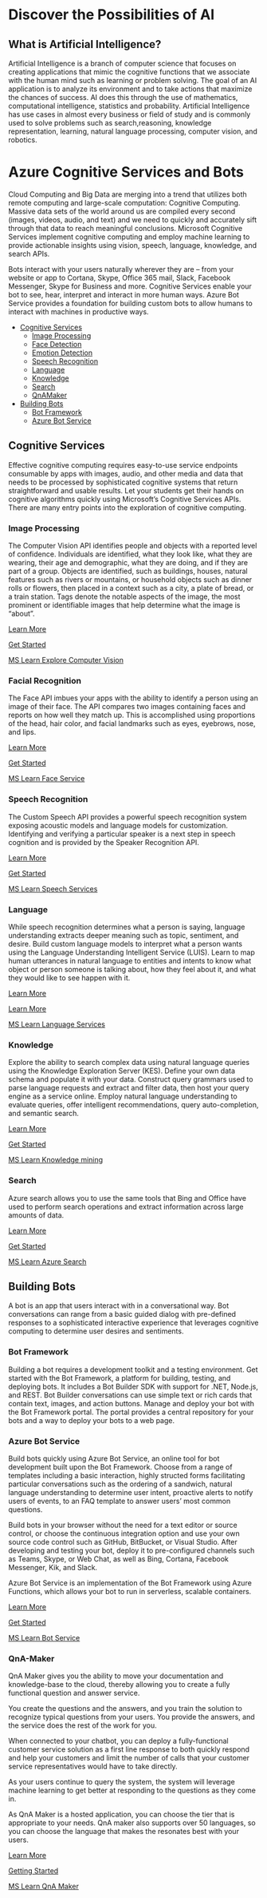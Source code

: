 # Discover the Possibilities of AI  

## What is Artificial Intelligence?  

Artificial Intelligence is a branch of computer science that focuses on creating applications that mimic the cognitive functions that we associate with the human mind such as learning or problem solving. The goal of an AI application is to analyze its environment and to take actions that maximize the chances of success. AI does this through the use of mathematics, computational intelligence, statistics and probability. Artificial Intelligence has use cases in almost every business or field of study and is commonly used to solve problems such as search,reasoning, knowledge representation, learning, natural language processing, computer vision, and robotics.  

# Azure Cognitive Services and Bots  

Cloud Computing and Big Data are merging into a trend that utilizes both
remote computing and large-scale computation: Cognitive Computing.
Massive data sets of the world around us are compiled every second
(images, videos, audio, and text) and we need to quickly and accurately
sift through that data to reach meaningful conclusions. Microsoft
Cognitive Services implement cognitive computing and employ machine
learning to provide actionable insights using vision, speech, language,
knowledge, and search APIs.  

Bots interact with your users naturally wherever they are – from your
website or app to Cortana, Skype, Office 365 mail, Slack, Facebook
Messenger, Skype for Business and more. Cognitive Services enable your
bot to see, hear, interpret and interact in more human ways. Azure Bot
Service provides a foundation for building custom bots to allow humans
to interact with machines in productive ways.  

- [Cognitive Services](#cognitive-services)  
   - [Image Processing](#image-processing)  
   - [Face Detection](#face-detection)  
   - [Emotion Detection](#emotion-detection)  
   - [Speech Recognition](#speech-recognition)  
   - [Language](#language)  
   - [Knowledge](#knowledge)  
   - [Search](#search)  
   - [QnAMaker](#QnA-Maker)
- [Building Bots](#building-bots)  
   - [Bot Framework](#bot-framework)  
   - [Azure Bot Service](#azure-bot-service)  


## Cognitive Services  

Effective cognitive computing requires easy-to-use service endpoints
consumable by apps with images, audio, and other media and data that
needs to be processed by sophisticated cognitive systems that return
straightforward and usable results. Let your students get their hands on
cognitive algorithms quickly using Microsoft’s Cognitive Services APIs.
There are many entry points into the exploration of cognitive computing.  

### Image Processing  

The Computer Vision API identifies people and objects with a reported
level of confidence. Individuals are identified, what they look like,
what they are wearing, their age and demographic, what they are doing,
and if they are part of a group. Objects are identified, such as
buildings, houses, natural features such as rivers or mountains, or
household objects such as dinner rolls or flowers, then placed in a
context such as a city, a plate of bread, or a train station. Tags
denote the notable aspects of the image, the most prominent or
identifiable images that help determine what the image is “about”.  

[Learn More](https://azure.microsoft.com/en-us/services/cognitive-services/computer-vision/)  

[Get Started](https://docs.microsoft.com/en-us/azure/cognitive-services/computer-vision/tutorials/storage-lab-tutorial)  

[MS Learn Explore Computer Vision](https://docs.microsoft.com/en-us/learn/paths/explore-computer-vision-microsoft-azure/)  

### Facial Recognition  

The Face API imbues your apps with the ability to identify a person
using an image of their face. The API compares two images containing
faces and reports on how well they match up. This is accomplished using
proportions of the head, hair color, and facial landmarks such as eyes,
eyebrows, nose, and lips.  

[Learn More](https://azure.microsoft.com/en-us/services/cognitive-services/face/)  

[Get Started](https://docs.microsoft.com/en-us/azure/cognitive-services/face/tutorials/faceapiincsharptutorial)  

[MS Learn Face Service](https://docs.microsoft.com/en-us/learn/modules/detect-analyze-faces/)  

### Speech Recognition  

The Custom Speech API provides a powerful speech recognition system
exposing acoustic models and language models for customization.
Identifying and verifying a particular speaker is a next step in speech
cognition and is provided by the Speaker Recognition API.  

[Learn More](https://azure.microsoft.com/en-us/services/cognitive-services/speech-services/)  

[Get Started](https://docs.microsoft.com/en-us/azure/cognitive-services/speech-service/)  

[MS Learn Speech Services](https://docs.microsoft.com/en-us/learn/paths/process-translate-speech-azure-cognitive-speech-services/)  

### Language  

While speech recognition determines what a person is saying, language
understanding extracts deeper meaning such as topic, sentiment, and
desire. Build custom language models to interpret what a person wants
using the Language Understanding Intelligent Service (LUIS). Learn to
map human utterances in natural language to entities and intents to know
what object or person someone is talking about, how they feel about it,
and what they would like to see happen with it.  

[Learn More](https://azure.microsoft.com/en-us/services/cognitive-services/language-understanding-intelligent-service/)  

[Learn More](https://docs.microsoft.com/en-us/azure/cognitive-services/luis/home)  

[MS Learn Language Services](https://docs.microsoft.com/en-us/learn/paths/evaluate-text-with-language-services/)  

### Knowledge  

Explore the ability to search complex data using natural language
queries using the Knowledge Exploration Server (KES). Define your own
data schema and populate it with your data. Construct query grammars
used to parse language requests and extract and filter data, then host
your query engine as a service online. Employ natural language
understanding to evaluate queries, offer intelligent recommendations,
query auto-completion, and semantic search.  

[Learn More](https://www.microsoft.com/en-us/research/project/knowledge-exploration/)  

[Get Started](https://docs.microsoft.com/en-us/academic-services/knowledge-exploration-service/introduction)  

[MS Learn Knowledge mining](https://docs.microsoft.com/en-us/learn/paths/implement-knowledge-mining-azure-cognitive-search/)  

### Search  

Azure search allows you to use the same tools that Bing and Office have used to perform search operations and extract information across large amounts of data.

[Learn More](https://azure.microsoft.com/en-us/services/search/)  

[Get Started](https://docs.microsoft.com/en-us/azure/search/search-get-started-portal)  

[MS Learn Azure Search](https://docs.microsoft.com/en-us/learn/modules/intro-to-azure-search/)  

## Building Bots  

A bot is an app that users interact with in a conversational way. Bot
conversations can range from a basic guided dialog with pre-defined
responses to a sophisticated interactive experience that leverages
cognitive computing to determine user desires and sentiments.

### Bot Framework  

Building a bot requires a development toolkit and a testing environment.
Get started with the Bot Framework, a platform for building, testing,
and deploying bots. It includes a Bot Builder SDK with support for .NET,
Node.js, and REST. Bot Builder conversations can use simple text or rich
cards that contain text, images, and action buttons. Manage and deploy
your bot with the Bot Framework portal. The portal provides a central
repository for your bots and a way to deploy your bots to a web page.  

### Azure Bot Service  

Build bots quickly using Azure Bot Service, an online tool for bot
development built upon the Bot Framework. Choose from a range of
templates including a basic interaction, highly structed forms
facilitating particular conversations such as the ordering of a
sandwich, natural language understanding to determine user intent,
proactive alerts to notify users of events, to an FAQ template to answer
users’ most common questions.  

Build bots in your browser without the need for a text editor or source
control, or choose the continuous integration option and use your own
source code control such as GitHub, BitBucket, or Visual Studio. After
developing and testing your bot, deploy it to pre-configured channels
such as Teams, Skype, or Web Chat, as well as Bing, Cortana, Facebook Messenger, Kik, and Slack.  

Azure Bot Service is an implementation of the Bot Framework using Azure
Functions, which allows your bot to run in serverless, scalable
containers.  

[Learn More](https://azure.microsoft.com/en-us/services/bot-service/)  

[Get Started](https://docs.microsoft.com/en-us/azure/bot-service/abs-quickstart?view=azure-bot-service-4.0)  

[MS Learn Bot Service](https://docs.microsoft.com/en-us/learn/paths/create-bots-with-the-azure-bot-service/)  

### QnA-Maker  

QnA Maker gives you the ability to move your documentation and knowledge-base to the cloud, thereby allowing you to create a fully functional question and answer service.

You create the questions and the answers, and you train the solution to recognize typical questions from your users.  You provide the answers, and the service does the rest of the work for you.  

When connected to your chatbot, you can deploy a fully-functional customer service solution as a first line response to both quickly respond and help your customers and limit the number of calls that your customer service representatives would have to take directly.  

As your users continue to query the system, the system will leverage machine learning to get better at responding to the questions as they come in.  

As QnA Maker is a hosted application, you can choose the tier that is appropriate to your needs.  QnA maker also supports over 50 languages, so you can choose the language that makes the resonates best with your users.  

[Learn More](https://azure.microsoft.com/en-us/services/cognitive-services/qna-maker/)  

[Getting Started](https://docs.microsoft.com/en-us/azure/cognitive-services/qnamaker/overview/overview)  

[MS Learn QnA Maker](https://docs.microsoft.com/en-us/learn/modules/build-faq-chatbot-qna-maker-azure-bot-service/)  